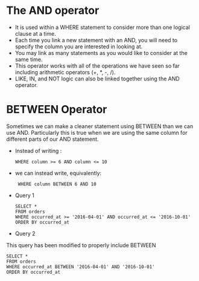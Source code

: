 # The AND operator 
- It is used within a WHERE statement to consider more than one logical clause at a time. 
- Each time you link a new statement with an AND, you will need to specify the column you are interested in looking at.
- You may link as many statements as you would like to consider at the same time. 
- This operator works with all of the operations we have seen so far including arithmetic operators (+, *, -, /). 
- LIKE, IN, and NOT logic can also be linked together using the AND operator.
# BETWEEN Operator
Sometimes we can make a cleaner statement using BETWEEN than we can use AND. 
Particularly this is true when we are using the same column for different parts of our AND statement. 

- Instead of writing :

      WHERE column >= 6 AND column <= 10

- we can instead write, equivalently:

       WHERE column BETWEEN 6 AND 10


- Query 1

      SELECT *
      FROM orders
      WHERE occurred_at >= '2016-04-01' AND occurred_at <= '2016-10-01'
      ORDER BY occurred_at

- Query 2

This query has been modified to properly include BETWEEN

    SELECT *
    FROM orders
    WHERE occurred_at BETWEEN '2016-04-01' AND '2016-10-01'
    ORDER BY occurred_at
